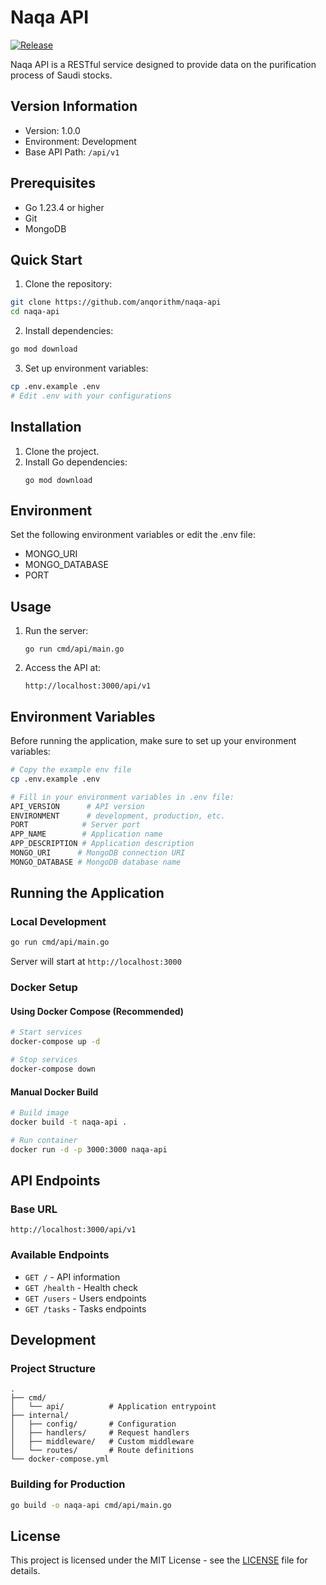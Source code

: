 # Naqa API

[![Release](https://github.com/anqorithm/naqa-api/actions/workflows/release.yml/badge.svg)](https://github.com/anqorithm/naqa-api/actions/workflows/release.yml)

Naqa API is a RESTful service designed to provide data on the purification process of Saudi stocks.

## Version Information
- Version: 1.0.0
- Environment: Development
- Base API Path: `/api/v1`

## Prerequisites

- Go 1.23.4 or higher
- Git
- MongoDB

## Quick Start

1. Clone the repository:
```bash
git clone https://github.com/anqorithm/naqa-api
cd naqa-api
```

2. Install dependencies:
```bash
go mod download
```

3. Set up environment variables:
```bash
cp .env.example .env
# Edit .env with your configurations
```

## Installation
1. Clone the project.
2. Install Go dependencies:
   ```
   go mod download
   ```

## Environment
Set the following environment variables or edit the .env file:
- MONGO_URI
- MONGO_DATABASE
- PORT

## Usage
1. Run the server:
   ```
   go run cmd/api/main.go
   ```
2. Access the API at:
   ```
   http://localhost:3000/api/v1
   ```

## Environment Variables

Before running the application, make sure to set up your environment variables:

```bash
# Copy the example env file
cp .env.example .env

# Fill in your environment variables in .env file:
API_VERSION      # API version
ENVIRONMENT      # development, production, etc.
PORT            # Server port
APP_NAME        # Application name
APP_DESCRIPTION # Application description
MONGO_URI      # MongoDB connection URI
MONGO_DATABASE # MongoDB database name
```

## Running the Application

### Local Development
```bash
go run cmd/api/main.go
```
Server will start at `http://localhost:3000`

### Docker Setup

#### Using Docker Compose (Recommended)
```bash
# Start services
docker-compose up -d

# Stop services
docker-compose down
```

#### Manual Docker Build
```bash
# Build image
docker build -t naqa-api .

# Run container
docker run -d -p 3000:3000 naqa-api
```

## API Endpoints

### Base URL
`http://localhost:3000/api/v1`

### Available Endpoints
- `GET /` - API information
- `GET /health` - Health check
- `GET /users` - Users endpoints
- `GET /tasks` - Tasks endpoints

## Development

### Project Structure
```
.
├── cmd/
│   └── api/          # Application entrypoint
├── internal/
│   ├── config/       # Configuration
│   ├── handlers/     # Request handlers
│   ├── middleware/   # Custom middleware
│   └── routes/       # Route definitions
└── docker-compose.yml
```

### Building for Production
```bash
go build -o naqa-api cmd/api/main.go
```

## License

This project is licensed under the MIT License - see the [LICENSE](LICENSE) file for details.
